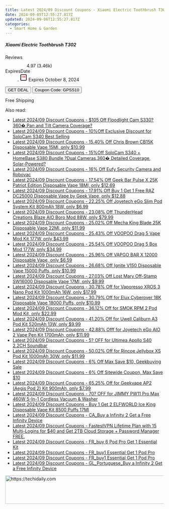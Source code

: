 ```yaml
---
title: Latest 2024/09 Discount Coupons - Xiaomi Electric Toothbrush T302
date: 2024-09-05T12:55:27.817Z
updated: 2024-09-06T12:55:27.817Z
categories:
  - Smart Home & Garden
---
```



<div class="max-w-4xl mx-auto grid grid-cols-1 lg:max-w-5xl lg:gap-x-20 lg:grid-cols-2">
  <div class="relative p-3 col-start-1 row-start-1 flex flex-col-reverse rounded-lg bg-gradient-to-t from-black/75 via-black/0 sm:bg-none sm:row-start-2 sm:p-0 lg:row-start-1">
    <h5 class="mt-1 text-lg font-semibold text-white sm:text-slate-900 md:text-2xl dark:sm:text-white">Xiaomi Electric Toothbrush T302</h5>
  </div>
  
  <div class="col-start-1 col-end-3 row-start-1 grid gap-4 sm:mb-6 sm:grid-cols-4 lg:col-start-2 lg:row-span-6 lg:row-end-6 lg:mb-0 lg:gap-6">
    
  </div>
  <dl class="row-start-2 mt-4 flex items-center text-xs font-medium sm:row-start-3 sm:mt-1 md:mt-2.5 lg:row-start-2">
    <dt class="sr-only">Reviews</dt>
    <dd class="flex items-center text-indigo-600 dark:text-indigo-400">
      <svg width="24" height="24" fill="none" aria-hidden="true" class="mr-1 stroke-current dark:stroke-indigo-500">
        <path d="m12 5 2 5h5l-4 4 2.103 5L12 16l-5.103 3L9 14l-4-4h5l2-5Z" stroke-width="2" stroke-linecap="round" stroke-linejoin="round" />
      </svg>
      <span>4.97 <span class="font-normal text-slate-400">(3.46k)</span></span>
    </dd>
    <dt class="sr-only">ExpiresDate</dt>
    <dd class="flex items-center">
      <svg width="2" height="2" aria-hidden="true" fill="currentColor" class="mx-3 text-slate-300">
        <circle cx="1" cy="1" r="1" />
      </svg>
      <svg width="24" height="24" viewBox="0 0 24 24" fill="none" stroke="currentColor" stroke-width="2">
        <rect x="3" y="3" width="18" height="18" rx="2" fill="#fff" />
        <path d="M6 10L18 10" stroke="red" stroke-width="2" fill="none" />
        <path d="M10 6L10 18" stroke="#fff" stroke-width="2" fill="none" />
      </svg>
      Expires October 8, 2024    </dd>
  </dl>
  <div class="col-start-1 row-start-3 mt-4 self-center sm:col-start-2 sm:row-span-2 sm:row-start-2 sm:mt-0 lg:col-start-1 lg:row-start-3 lg:row-end-4 lg:mt-6">
    <button type="button" onClick="javascript:window.open(decodeURIComponent('https%3A%2F%2Fwww.shareasale.com%2Fu.cfm%3Fd%3D1118731%26m%3D97331%26u%3D4338022'), '_blank');void(0);" class="rounded-lg bg-red-600 px-3 py-2 text-sm font-medium leading-6 text-white">GET DEAL</button>
    <button type="button" onClick="javascript:window.open(decodeURIComponent('https%3A%2F%2Fwww.shareasale.com%2Fu.cfm%3Fd%3D1118731%26m%3D97331%26u%3D4338022'), '_blank');void(0);" class="border-dashed border-2 border-indigo-600 bg-green-100 text-sm leading-6 font-medium py-2 px-3 rounded-lg">Coupon Code: GPSS10</button>
  </div>
  <p class="col-start-1 mt-4 text-sm leading-6 sm:col-span-2 lg:col-span-1 lg:row-start-4 lg:mt-6 dark:text-slate-400">
    Free Shipping 
  </p>
</div>
<span class="atpl-alsoreadstyle">Also read:</span>
<div><ul>
<li><a href="https://coupons.techidaily.com/coupon-1121682-share-115200-sale/"><u>Latest 2024/09 Discount Coupons - $105 Off Floodlight Cam S330?360� Pan and Tilt Camera Coverage?</u></a></li>
<li><a href="https://coupons.techidaily.com/coupon-1116682-share-115200-sale/"><u>Latest 2024/09 Discount Coupons - 10%Off Exclusive Discount for SoloCam S340 Best Selling</u></a></li>
<li><a href="https://coupons.techidaily.com/coupon-1106531-share-90958-sale/"><u>Latest 2024/09 Discount Coupons - 15.40% Off Chris Brown CB15K Disposable Vape 15Ml, only $10.99</u></a></li>
<li><a href="https://coupons.techidaily.com/coupon-1121681-share-115200-sale/"><u>Latest 2024/09 Discount Coupons - 15%Off SoloCam S340 + HomeBase S380 Bundle ?Dual Cameras,360� Detailed Coverage, Solar-Powered?</u></a></li>
<li><a href="https://coupons.techidaily.com/coupon-1121680-share-115200-sale/"><u>Latest 2024/09 Discount Coupons - 16% Off Eufy Security Camera and Robovac</u></a></li>
<li><a href="https://coupons.techidaily.com/coupon-1121402-share-90958-sale/"><u>Latest 2024/09 Discount Coupons - 17.54% Off Geek Bar Pulse X 25K Patriot Edition Disposable Vape 18Ml, only $12.69</u></a></li>
<li><a href="https://coupons.techidaily.com/coupon-1109762-share-90958-sale/"><u>Latest 2024/09 Discount Coupons - 17.91% Off Buy 1 Get 1 Free RAZ DC25000 Disposable Vape by Geek Vape, only $12.88</u></a></li>
<li><a href="https://coupons.techidaily.com/coupon-1121932-share-90958-sale/"><u>Latest 2024/09 Discount Coupons - 22.25% Off Joyetech eGo Slim Pod System Kit 800mAh 18W, only $6.99</u></a></li>
<li><a href="https://coupons.techidaily.com/coupon-1095763-share-90958-sale/"><u>Latest 2024/09 Discount Coupons - 23.08% Off ThunderHead Creations Blaze AIO Boro Mod 88W, only $79.99</u></a></li>
<li><a href="https://coupons.techidaily.com/coupon-1121112-share-90958-sale/"><u>Latest 2024/09 Discount Coupons - 25.02% Off Mecha King Blade 25K Disposable Vape 22Ml, only $11.99</u></a></li>
<li><a href="https://coupons.techidaily.com/coupon-1120542-share-90958-sale/"><u>Latest 2024/09 Discount Coupons - 25.43% Off VOOPOO Drag 5 Vape Mod Kit 177W, only $43.99</u></a></li>
<li><a href="https://coupons.techidaily.com/coupon-1120539-share-90958-sale/"><u>Latest 2024/09 Discount Coupons - 25.54% Off VOOPOO Drag 5 Box Mod 177W, only $34.99</u></a></li>
<li><a href="https://coupons.techidaily.com/coupon-1103108-share-90958-sale/"><u>Latest 2024/09 Discount Coupons - 25.96% Off VAPGO BAR X 12000 Disposable Vape, only $6.59</u></a></li>
<li><a href="https://coupons.techidaily.com/coupon-1121401-share-90958-sale/"><u>Latest 2024/09 Discount Coupons - 26.68% Off Ignite V150 Disposable Vape 15000 Puffs, only $10.99</u></a></li>
<li><a href="https://coupons.techidaily.com/coupon-1121111-share-90958-sale/"><u>Latest 2024/09 Discount Coupons - 27.03% Off Lost Mary Off-Stamp SW16000 Disposable Vape 17Ml, only $9.99</u></a></li>
<li><a href="https://coupons.techidaily.com/coupon-1017154-share-90958-sale/"><u>Latest 2024/09 Discount Coupons - 30.78% Off for Vaporesso XROS 3 Nano Pod Kit 1000mAh 16W, only $17.99</u></a></li>
<li><a href="https://coupons.techidaily.com/coupon-1094544-share-90958-sale/"><u>Latest 2024/09 Discount Coupons - 30.79% Off for Elux Cyberover 18K Disposable Vape 18000 Puffs, only $10.99</u></a></li>
<li><a href="https://coupons.techidaily.com/coupon-681876-share-90958-sale/"><u>Latest 2024/09 Discount Coupons - 36.12% Off for SMOK RPM 2 Pod Mod Kit, only $22.99</u></a></li>
<li><a href="https://coupons.techidaily.com/coupon-971155-share-90958-sale/"><u>Latest 2024/09 Discount Coupons - 41.20% Off for Uwell Caliburn A3 Pod Kit 520mAh 13W, only $9.99</u></a></li>
<li><a href="https://coupons.techidaily.com/coupon-1040487-share-90958-sale/"><u>Latest 2024/09 Discount Coupons - 42.88% Offf for Joyetech eGo AIO 2 Vape Pen Kit 1700mAh, only $11.99</u></a></li>
<li><a href="https://coupons.techidaily.com/coupon-1121757-share-77450-sale/"><u>Latest 2024/09 Discount Coupons - 5? OFF for Ultimea Apollo S40 2.2CH Soundbar</u></a></li>
<li><a href="https://coupons.techidaily.com/coupon-983589-share-90958-sale/"><u>Latest 2024/09 Discount Coupons - 50.02% Off for Rincoe Jellybox XS Pod Kit 1000mAh 30W, only $11.99</u></a></li>
<li><a href="https://coupons.techidaily.com/coupon-1121456-share-38812-sale/"><u>Latest 2024/09 Discount Coupons - 6% Off Max Save $10, Geekbuying Sale</u></a></li>
<li><a href="https://coupons.techidaily.com/coupon-1081675-share-38812-sale/"><u>Latest 2024/09 Discount Coupons - 6% Off Sitewide Coupon, Max Save $10</u></a></li>
<li><a href="https://coupons.techidaily.com/coupon-893730-share-90958-sale/"><u>Latest 2024/09 Discount Coupons - 65.25% Off for Geekvape AP2 (Aegis Pod 2) Kit 900mAh, only $7.99</u></a></li>
<li><a href="https://coupons.techidaily.com/coupon-1121742-share-77450-sale/"><u>Latest 2024/09 Discount Coupons - 70? OFF for JIMMY PW11 Pro Max 460W 5-In-1 Cordless Vacuum & Washer</u></a></li>
<li><a href="https://coupons.techidaily.com/coupon-1058162-share-90958-sale/"><u>Latest 2024/09 Discount Coupons - Buy 1 Get 2 ELFWORLD Ice King Disposable Vape Kit 8500 Puffs 17Ml</u></a></li>
<li><a href="https://coupons.techidaily.com/coupon-1120561-share-92020-sale/"><u>Latest 2024/09 Discount Coupons - CA_Buy a Infinity 2 Get a Free Infinity Device</u></a></li>
<li><a href="https://coupons.techidaily.com/coupon-855359-share-79370-sale/"><u>Latest 2024/09 Discount Coupons - FastestVPN Lifetime Plan with 15 Multi-Logins for $40 and Get 2TB Cloud Storage + Password Manager FREE.</u></a></li>
<li><a href="https://coupons.techidaily.com/coupon-1120310-share-92020-sale/"><u>Latest 2024/09 Discount Coupons - FR_buy 6 Pod Pro Get 1 Essential Kit</u></a></li>
<li><a href="https://coupons.techidaily.com/coupon-1120297-share-92020-sale/"><u>Latest 2024/09 Discount Coupons - FR_buy1 Essential Get 1 Pod Pro</u></a></li>
<li><a href="https://coupons.techidaily.com/coupon-1120298-share-92020-sale/"><u>Latest 2024/09 Discount Coupons - FR_buy1 Essential Get 1 Pod Pro</u></a></li>
<li><a href="https://coupons.techidaily.com/coupon-1120729-share-92020-sale/"><u>Latest 2024/09 Discount Coupons - GL_Portuguese_Buy a Infinity 2 Get a Free Infinity Device</u></a></li>
</ul></div>

<ins class="adsbygoogle"
      style="display:block"
      data-ad-client="ca-pub-7571918770474297"
      data-ad-slot="8358498916"
      data-ad-format="auto"
      data-full-width-responsive="true"></ins>
<!-- affiliate ads begin -->
<a href="https://ephamedtechinc.pxf.io/c/5597632/2136613/26400" target="_top" id="2136613">
  <img src="//a.impactradius-go.com/display-ad/26400-2136613" border="0" alt="https://techidaily.com" width="728" height="90"/>
</a>
<img height="0" width="0" src="https://ephamedtechinc.pxf.io/i/5597632/2136613/26400" style="position:absolute;visibility:hidden;" border="0" />
<!-- affiliate ads end -->
